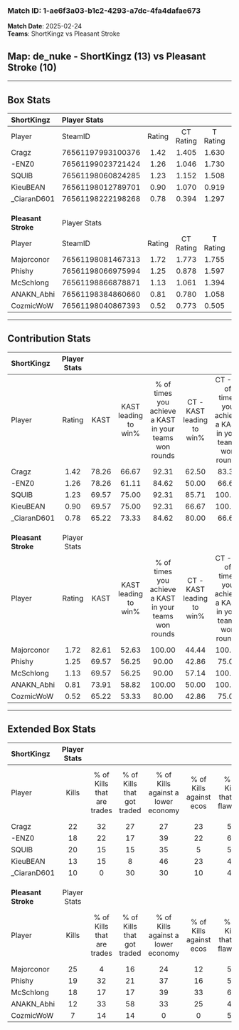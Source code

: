 ### Match ID: 1-ae6f3a03-b1c2-4293-a7dc-4fa4dafae673  
**Match Date**: 2025-02-24  
**Teams**: ShortKingz vs Pleasant Stroke  

## **Map**: de_nuke - ShortKingz (13) vs Pleasant Stroke (10)  
---  

## Box Stats  

| **ShortKingz**      | Player Stats      |        |           |          |       |       |       |         |        |      |     |
| :- | :- | :-: | :-: | :-: | :-: | :-: | :-: | :-: | :-: | :-: | :-: |
| Player              | SteamID           | Rating | CT Rating | T Rating | KAST  |  ADR  | Kills | Assists | Deaths | K/D  | HS% |
| Cragz               | 76561197993100376 |  1.42  |   1.405   |  1.630   | 78.26 | 100.3 |  22   |    7    |   17   | 1.29 | 22  |
| -ENZ0               | 76561199023721424 |  1.26  |   1.046   |  1.730   | 78.26 | 85.6  |  18   |    5    |   15   | 1.20 | 55  |
| SQUlB               | 76561198060824285 |  1.23  |   1.152   |  1.508   | 69.57 | 84.5  |  20   |    2    |   16   | 1.25 | 55  |
| KieuBEAN            | 76561198012789701 |  0.90  |   1.070   |  0.919   | 69.57 | 69.9  |  13   |    4    |   17   | 0.76 | 46  |
| _CiaranD601         | 76561198222198268 |  0.78  |   0.394   |  1.297   | 65.22 | 64.9  |  10   |    6    |   16   | 0.63 | 60  |
|                     |                   |        |           |          |       |       |       |         |        |      |     |
|                     |                   |        |           |          |       |       |       |         |        |      |     |
|                     |                   |        |           |          |       |       |       |         |        |      |     |
| **Pleasant Stroke** | Player Stats      |        |           |          |       |       |       |         |        |      |     |
| Player              | SteamID           | Rating | CT Rating | T Rating | KAST  |  ADR  | Kills | Assists | Deaths | K/D  | HS% |
| Majorconor          | 76561198081467313 |  1.72  |   1.773   |  1.755   | 82.61 | 124.6 |  25   |    9    |   14   | 1.79 | 44  |
| Phishy              | 76561198066975994 |  1.25  |   0.878   |  1.597   | 69.57 | 87.0  |  19   |    3    |   14   | 1.36 | 26  |
| McSchlong           | 76561198866878871 |  1.13  |   1.061   |  1.394   | 69.57 | 81.2  |  18   |    4    |   17   | 1.06 | 27  |
| ANAKN_Abhi          | 76561198384860660 |  0.81  |   0.780   |  1.058   | 73.91 | 55.0  |  12   |    5    |   19   | 0.63 | 41  |
| CozmicWoW           | 76561198040867393 |  0.52  |   0.773   |  0.505   | 65.22 | 43.1  |   7   |    4    |   19   | 0.37 | 57  |
---  

## Contribution Stats  

| **ShortKingz**      | Player Stats |       |                      |                                                        |                           |                                                             |                          |                                                            |
| :- | :-: | :-: | :-: | :-: | :-: | :-: | :-: | :-: |
| Player              |    Rating    | KAST  | KAST leading to win% | % of times you achieve a KAST in your teams won rounds | CT - KAST leading to win% | CT - % of times you achieve a KAST in your teams won rounds | T - KAST leading to win% | T - % of times you achieve a KAST in your teams won rounds |
| Cragz               |     1.42     | 78.26 |        66.67         |                         92.31                          |           62.50           |                            83.33                            |          70.00           |                           100.00                           |
| -ENZ0               |     1.26     | 78.26 |        61.11         |                         84.62                          |           50.00           |                            66.67                            |          70.00           |                           100.00                           |
| SQUlB               |     1.23     | 69.57 |        75.00         |                         92.31                          |           85.71           |                           100.00                            |          66.67           |                           85.71                            |
| KieuBEAN            |     0.90     | 69.57 |        75.00         |                         92.31                          |           66.67           |                           100.00                            |          85.71           |                           85.71                            |
| _CiaranD601         |     0.78     | 65.22 |        73.33         |                         84.62                          |           80.00           |                            66.67                            |          70.00           |                           100.00                           |
|                     |              |       |                      |                                                        |                           |                                                             |                          |                                                            |
|                     |              |       |                      |                                                        |                           |                                                             |                          |                                                            |
|                     |              |       |                      |                                                        |                           |                                                             |                          |                                                            |
| **Pleasant Stroke** | Player Stats |       |                      |                                                        |                           |                                                             |                          |                                                            |
| Player              |    Rating    | KAST  | KAST leading to win% | % of times you achieve a KAST in your teams won rounds | CT - KAST leading to win% | CT - % of times you achieve a KAST in your teams won rounds | T - KAST leading to win% | T - % of times you achieve a KAST in your teams won rounds |
| Majorconor          |     1.72     | 82.61 |        52.63         |                         100.00                         |           44.44           |                           100.00                            |          60.00           |                           100.00                           |
| Phishy              |     1.25     | 69.57 |        56.25         |                         90.00                          |           42.86           |                            75.00                            |          66.67           |                           100.00                           |
| McSchlong           |     1.13     | 69.57 |        56.25         |                         90.00                          |           57.14           |                           100.00                            |          55.56           |                           83.33                            |
| ANAKN_Abhi          |     0.81     | 73.91 |        58.82         |                         100.00                         |           50.00           |                           100.00                            |          66.67           |                           100.00                           |
| CozmicWoW           |     0.52     | 65.22 |        53.33         |                         80.00                          |           42.86           |                            75.00                            |          62.50           |                           83.33                            |
---  

## Extended Box Stats  

| **ShortKingz**      | Player Stats |                            |                            |                                    |                         |                              |                                 |        |                             |                                     |                          |                               |                            |
| :- | :-: | :-: | :-: | :-: | :-: | :-: | :-: | :-: | :-: | :-: | :-: | :-: | :-: |
| Player              |    Kills     | % of Kills that are trades | % of Kills that got traded | % of Kills against a lower economy | % of Kills against ecos | % of Kills that are flawless | % of Kills that are close duels | Deaths | % of Deaths that get traded | % of Deaths against a lower economy | % of Deaths against ecos | % of Deaths that are flawless | % of Deaths that are close |
| Cragz               |      22      |             32             |             27             |                 27                 |           23            |              55              |               14                |   17   |             24              |                 29                  |            12            |              53               |             0              |
| -ENZ0               |      18      |             22             |             17             |                 39                 |           22            |              67              |               11                |   15   |             33              |                 20                  |            7             |              40               |             7              |
| SQUlB               |      20      |             15             |             15             |                 35                 |            5            |              55              |               10                |   16   |             25              |                 25                  |            19            |              56               |             13             |
| KieuBEAN            |      13      |             15             |             8              |                 46                 |           23            |              46              |               23                |   17   |             24              |                 18                  |            18            |              65               |             12             |
| _CiaranD601         |      10      |             0              |             30             |                 30                 |           10            |              40              |               20                |   16   |             13              |                 19                  |            13            |              56               |             13             |
|                     |              |                            |                            |                                    |                         |                              |                                 |        |                             |                                     |                          |                               |                            |
|                     |              |                            |                            |                                    |                         |                              |                                 |        |                             |                                     |                          |                               |                            |
|                     |              |                            |                            |                                    |                         |                              |                                 |        |                             |                                     |                          |                               |                            |
| **Pleasant Stroke** | Player Stats |                            |                            |                                    |                         |                              |                                 |        |                             |                                     |                          |                               |                            |
| Player              |    Kills     | % of Kills that are trades | % of Kills that got traded | % of Kills against a lower economy | % of Kills against ecos | % of Kills that are flawless | % of Kills that are close duels | Deaths | % of Deaths that get traded | % of Deaths against a lower economy | % of Deaths against ecos | % of Deaths that are flawless | % of Deaths that are close |
| Majorconor          |      25      |             4              |             16             |                 24                 |           12            |              52              |                4                |   14   |             14              |                  7                  |            0             |              36               |             29             |
| Phishy              |      19      |             32             |             21             |                 37                 |           16            |              53              |               11                |   14   |              0              |                 14                  |            7             |              57               |             14             |
| McSchlong           |      18      |             17             |             17             |                 39                 |           33            |              67              |                6                |   17   |             24              |                 12                  |            0             |              65               |             12             |
| ANAKN_Abhi          |      12      |             33             |             58             |                 33                 |           25            |              42              |               17                |   19   |             26              |                 16                  |            5             |              58               |             11             |
| CozmicWoW           |      7       |             14             |             14             |                 0                  |            0            |              57              |               14                |   19   |             26              |                 21                  |            11            |              53               |             11             |
